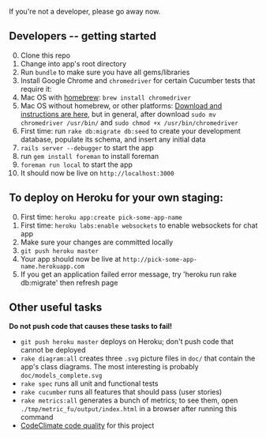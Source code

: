 If you're not a developer, please go away now.

## Developers -- getting started

0. Clone this repo
0. Change into app's root directory
0. Run `bundle` to make sure you have all gems/libraries
0. Install Google Chrome and `chromedriver` for certain Cucumber tests
that require it:
  1. Mac OS with [homebrew](http://brew.sh): `brew install chromedriver`
  1. Mac OS without homebrew, or other platforms:   [Download and
  instructions are
  here](https://code.google.com/p/selenium/wiki/ChromeDriver), but in
  general, after download `sudo mv chromedriver /usr/bin/` and `sudo chmod +x /usr/bin/chromedriver`
0. First time: run `rake db:migrate db:seed` to create your development
database, populate its schema, and insert any initial data
0. `rails server --debugger` to start the app
0. run `gem install foreman` to install foreman
0. `foreman run local` to start the app
0. It should now be live on `http://localhost:3000`

## To deploy on Heroku for your own staging:

0. First time: `heroku app:create pick-some-app-name`
0. First time: `heroku labs:enable websockets` to enable websockets for chat app
0. Make sure your changes are committed locally
0. `git push heroku master`
0. Your app should now be live at `http://pick-some-app-name.herokuapp.com`
0. If you get an application failed error message, try 'heroku run rake db:migrate' then refresh page

## Other useful tasks

**Do not push code that causes these tasks to fail!**

* `git push heroku master` deploys on Heroku; don't push code that
cannot be deployed
* `rake diagram:all` creates three `.svg` picture files in `doc/` that
contain the app's class diagrams.  The most interesting is probably `doc/models_complete.svg`
* `rake spec` runs all unit and functional tests
* `rake cucumber` runs all features that should pass (user stories)
* `rake metrics:all` generates a bunch of metrics; to see them, open
`./tmp/metric_fu/output/index.html` in a browser after running this
command
* [CodeClimate code
quality](https://codeclimate.com/github/ucberkeley/moocchat) for this project


